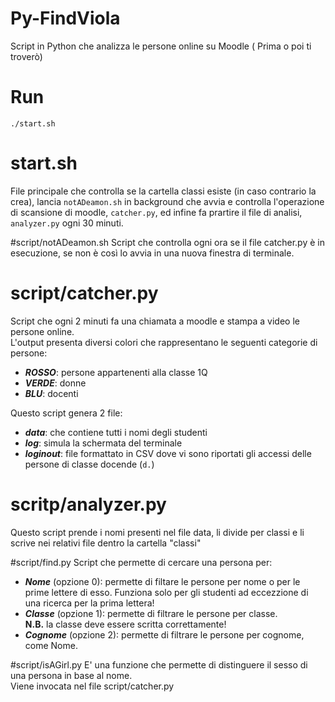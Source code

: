 # Py-FindViola
Script in Python che analizza le persone online su Moodle ( Prima o poi ti troverò)

# Run
`./start.sh`

# start.sh
File principale che controlla se la cartella classi esiste (in caso contrario la crea), lancia `notADeamon.sh` in background che avvia e controlla l'operazione di scansione di moodle, `catcher.py`, ed infine fa prartire il file di analisi, `analyzer.py` ogni 30 minuti.

#script/notADeamon.sh
Script che controlla ogni ora se il file catcher.py è in esecuzione, se non è così lo avvia in una nuova finestra di terminale.

# script/catcher.py
Script che ogni 2 minuti fa una chiamata a moodle e stampa a video le persone online.<br>
L'output presenta diversi colori che rappresentano le seguenti categorie di persone:<br>
* <b><i>ROSSO</i></b>: persone appartenenti alla classe 1Q
* <b><i>VERDE</i></b>: donne
* <b><i>BLU</i></b>: docenti

Questo script genera 2 file:
* <b><i>data</i></b>: che contiene tutti i nomi degli studenti
* <b><i>log</i></b>: simula la schermata del terminale
* <b><i>loginout</i></b>: file formattato in CSV dove vi sono riportati gli accessi delle persone di classe docende (`d.`)

# scritp/analyzer.py
Questo script prende i nomi presenti nel file data, li divide per classi e li scrive nei relativi file dentro la cartella "classi"

#script/find.py
Script che permette di cercare una persona per:
* <b><i>Nome</i></b> (opzione 0): permette di filtare le persone per nome o per le prime lettere di esso. Funziona solo per gli studenti ad eccezzione di una ricerca per la prima lettera!
* <b><i>Classe</i></b> (opzione 1): permette di filtrare le persone per classe. <br><b>N.B.</b> la classe deve essere scritta correttamente!
* <b><i>Cognome</i></b> (opzione 2): permette di filtrare le persone per cognome, come Nome.


#script/isAGirl.py
E' una funzione che permette di distinguere il sesso di una persona in base al nome.<br>
Viene invocata nel file script/catcher.py
